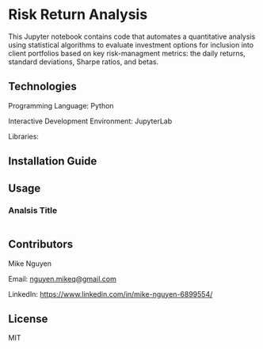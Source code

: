 # Risk Return Analysis

This Jupyter notebook contains code that automates a quantitative analysis using statistical algorithms to evaluate investment options for inclusion into client portfolios based on key risk-managment metrics: the daily returns, standard deviations, Sharpe ratios, and betas.

## Technologies

Programming Language: Python

Interactive Development Environment: JupyterLab


Libraries: 
<!-- - Pandas - A Python library that is used for data manipulation, analysis, and visualization. 
- Pathlib - A Python module that provides an object-oriented interace to working with files & directories.
- Numpy ####
- Seaborn ###
- Matplotlib - A Python library used for data visualization. 


Operating System(s):  Any operating system that supports Python, including Windows & macOS. -->

## Installation Guide

<!-- To run the application:

1. Clone the repository: 'git clone "https://github.com/mikenguyenx/bootcamp_homework/tree/main/challenge5_financial_planner"'
2. Confirm dependencies are properly installed by activating Conda dev environment and then running the following code:
```
conda list requests
conda list join
```
3. If your development environment is missing either package, you can directly install it.

To install the Requests library, check that your development environment is active, and then run the following command:
```
conda install -c anaconda requests
```
To install the JSON library, check that your development environment is active, and then run the following command:
```
conda install -c jmcmurray json
```
Launch Jupyter Lab: `jupyter lab`
4. Install the 'python-dotenv' Library
With the python-dotenv library, you can read key-value pairs from an environment file (.env) and add them as environment variables.

To install this library, run the following command in your terminal:
```
pip install python-dotenv
```
5. Install the Alpaca SDK
Alpaca is an API for stock trading. With the Alpaca SDK, you can interact with the Alpaca API.

To install this SDK, run the following command in your terminal:
```
pip install alpaca-trade-api
```
6. Verify the Installations
To verify that the library and SDK installations completed, call the pip list function together with the grep -E argument, which enables plain-text searches via the command line. The following code shows this function call:
```
pip list | grep -E "python-dotenv|alpaca-trade-api"
```
7. Get the API Keys
To use certain APIs in this module, you need API keys. You use these unique identifiers to establish an authenticated, secure connection to an API. You'll get keys for both the Nasdaq Data Link and Alpaca APIs.

8. Get the Nasdaq Data Link API Key
To get your API key, you need to sign up for a Nasdaq Data Link account. Go to the Nasdaq Data Link homepageLinks to an external site., and then click Sign Up (which appears on the main menu along the top of the page). 



 Open `XXX.ipynb` in Jupyter Lab to view and run the data analysis code. -->

## Usage

<!-- To use the crypto arbitrage analysis script:

1. Open `crypto_arbitrage.ipynb` in Jupyter Lab.
2. Run the code cells by clicking on the run button or by pressing the "Shift + Enter" key combination to load and preprocess the data, and generate visualizations
3. The script uses Pandas to collect CSV data into the Jupyter notebook file for analysis using summary statistics and Matplotlib for visualizations.

Below are screenshots of examples of results from the analysis: -->

### Analsis Title 

![]()


## Contributors

Mike Nguyen

Email: nguyen.mikeq@gmail.com

LinkedIn: https://www.linkedin.com/in/mike-nguyen-6899554/

## License

MIT

